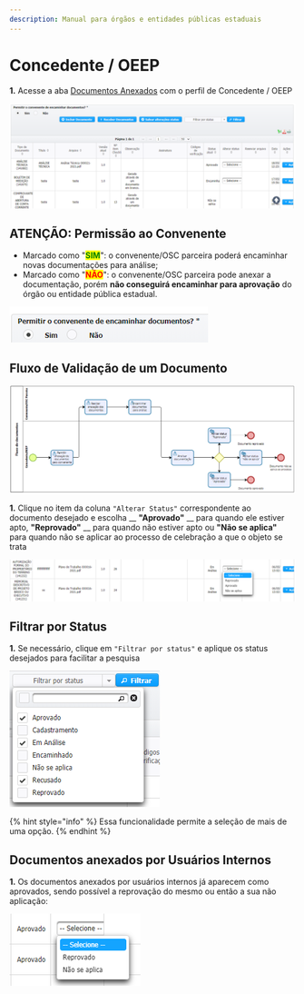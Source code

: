 ```yaml
---
description: Manual para órgãos e entidades públicas estaduais
---
```


# Concedente / OEEP

**1.** Acesse a aba [Documentos Anexados](../aba-documentos-anexados/) com o perfil de Concedente / OEEP

![Tela da aba "Documentos Anexados"](<../../.gitbook/assets/image (470) (1).png>)

## ATENÇÃO: Permissão ao Convenente

* Marcado como "<mark style="color:green;">**SIM**</mark>": o convenente/OSC parceira poderá encaminhar novas documentações para análise;
* Marcado como "<mark style="color:red;">**NÃO**</mark>": o convenente/OSC parceira pode anexar a documentação, porém **não conseguirá encaminhar para aprovação** do órgão ou entidade pública estadual.

![](<../../.gitbook/assets/image (468) (1).png>)

## Fluxo de Validação de um Documento

![](<../../.gitbook/assets/image (473).png>)

**1.** Clique no item da coluna `"Alterar Status"` correspondente ao documento desejado e escolha __ **"Aprovado"** __ para quando ele estiver apto, **"Reprovado"** __ para quando não estiver apto ou **"Não se aplica"** para quando não se aplicar ao processo de celebração a que o objeto se trata

![](<../../.gitbook/assets/image (471) (1).png>)

## Filtrar por Status

**1.** Se necessário, clique em `"Filtrar por status"` e aplique os status desejados para facilitar a pesquisa&#x20;

![](<../../.gitbook/assets/image (459).png>)

{% hint style="info" %}
Essa funcionalidade permite a seleção de mais de uma opção.
{% endhint %}

## Documentos anexados por Usuários Internos

**1.** Os documentos anexados por usuários internos já aparecem como aprovados, sendo possível a reprovação do mesmo ou então a sua não aplicação:

![](<../../.gitbook/assets/image (472).png>)

